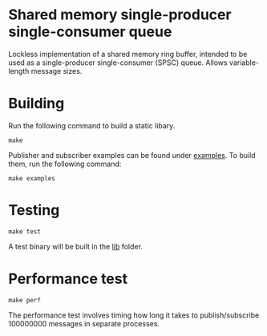 # Shared memory single-producer single-consumer queue

Lockless implementation of a shared memory ring buffer, intended to be used as a single-producer single-consumer (SPSC) queue. Allows variable-length message sizes.

# Building

Run the following command to build a static libary.

```
make
```

Publisher and subscriber examples can be found under [examples](examples/). To build them, run the following command:

```
make examples
```

# Testing

```
make test
```

A test binary will be built in the [lib](lib/) folder.

# Performance test
```
make perf
```

The performance test involves timing how long it takes to publish/subscribe 100000000 messages in separate processes.
